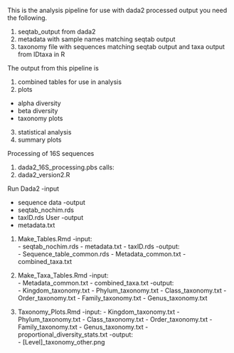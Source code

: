 This is the analysis pipeline for use with dada2 processed output 
you need the following. 
1) seqtab_output from dada2
2) metadata with sample names matching seqtab output
3) taxonomy file with sequences matching seqtab output and taxa output from IDtaxa in R

The output from this pipeline is
1) combined tables for use in analysis
2) plots
 - alpha diversity
 - beta diversity
 - taxonomy plots
3) statistical analysis
4) summary plots

Processing of 16S sequences
1) dada2_16S_processing.pbs
calls:
2) dada2_version2.R

Run Dada2
-input
- sequence data
-output
- seqtab_nochim.rds
- taxID.rds
User
-output 
- metadata.txt

1) Make_Tables.Rmd
 -input: 	
		- seqtab_nochim.rds
		- metadata.txt
		- taxID.rds
 -output:	
		- Sequence_table_common.rds
		- Metadata_common.txt
		- combined_taxa.txt

2) Make_Taxa_Tables.Rmd
 -input: 	
		- Metadata_common.txt
		- combined_taxa.txt
 -output:	
		- Kingdom_taxonomy.txt
		- Phylum_taxonomy.txt
		- Class_taxonomy.txt
		- Order_taxonomy.txt
		- Family_taxonomy.txt
		- Genus_taxonomy.txt

3) Taxonomy_Plots.Rmd
 -input:
		- Kingdom_taxonomy.txt
		- Phylum_taxonomy.txt
		- Class_taxonomy.txt
		- Order_taxonomy.txt
		- Family_taxonomy.txt
		- Genus_taxonomy.txt
	-proportional_diversity_stats.txt
 -output:	
		- [Level]_taxonomy_other.png